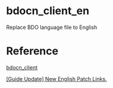 # bdocn_client_en
Replace BDO language file to English

# Reference
[bdocn_client](https://github.com/BDO-CnHope/bdocn_client)

[[Guide Update] New English Patch Links.](https://www.reddit.com/r/blackdesertonline/comments/lrid4g/guide_update_new_english_patch_links/?sort=new)